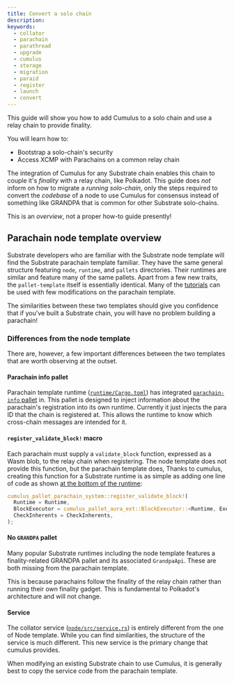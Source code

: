 ```yaml
---
title: Convert a solo chain
description:
keywords:
  - collator
  - parachain
  - parathread
  - upgrade
  - cumulus
  - storage
  - migration
  - paraid
  - register
  - launch
  - convert
---
```


This guide will show you how to add Cumulus to a solo chain and use a relay chain to provide finality.

You will learn how to:

- Bootstrap a solo-chain's security
- Access XCMP with Parachains on a common relay chain

The integration of Cumulus for any Substrate chain enables this chain to couple it's _finality_ with a
relay chain, like Polkadot.
This guide does _not_ inform on how to migrate a _running solo-chain_, only the steps required to convert the _codebase_ of a node to use Cumulus for consensus instead of something like GRANDPA that is common for other Substrate solo-chains.

<!-- FIXME TODO WORK IN PROGRESS - NOT COMPLETE! -->

This is an _overview_, not a proper how-to guide presently!

## Parachain node template overview

Substrate developers who are familiar with the Substrate node template will find the Substrate parachain template familiar.
They have the same general structure featuring `node`, `runtime`, and `pallets` directories.
Their runtimes are similar and feature many of the same pallets. Apart from a few new traits, the `pallet-template` itself is essentially identical.
Many of the [tutorials](/tutorials/) can be used with few modifications on the parachain template.

The similarities between these two templates should give you confidence that if you've built a Substrate chain, you will have no problem building a parachain!

### Differences from the node template

There are, however, a few important differences between the two templates that are worth observing at the outset.

#### Parachain info pallet

Parachain template runtime ([`runtime/Cargo.toml`](https://github.com/substrate-developer-hub/substrate-parachain-template/blob/latest/runtime/Cargo.toml)) has integrated [`parachain-info` pallet](https://paritytech.github.io/cumulus/parachain_info/pallet/index.html) in.
This pallet is designed to inject information about the parachain's registration into its own runtime.
Currently it just injects the para ID that the chain is registered at.
This allows the runtime to know which cross-chain messages are intended for it.

#### `register_validate_block!` macro

Each parachain must supply a `validate_block` function, expressed as a Wasm blob, to the relay chain when registering.
The node template does not provide this function, but the parachain template does,
Thanks to cumulus, creating this function for a Substrate runtime is as simple as adding one line of code as shown [at the bottom of the runtime](https://github.com/substrate-developer-hub/substrate-parachain-template/blob/latest/runtime/src/lib.rs#L648-L652):

```rust
cumulus_pallet_parachain_system::register_validate_block!(
  Runtime = Runtime,
  BlockExecutor = cumulus_pallet_aura_ext::BlockExecutor::<Runtime, Executive>,
  CheckInherents = CheckInherents,
);
```

#### No `GRANDPA` pallet

Many popular Substrate runtimes including the node template features a finality-related GRANDPA pallet and its associated `GrandpaApi`.
These are both missing from the parachain template.

This is because parachains follow the finality of the relay chain rather than running their own finality gadget.
This is fundamental to Polkadot's architecture and will not change.

#### Service

The collator service ([`node/src/service.rs`](https://github.com/substrate-developer-hub/substrate-parachain-template/blob/latest/node/src/service.rs)) is entirely different from the one of Node template.
While you can find similarities, the structure of the service is much different.
This new service is the primary change that cumulus provides.

When modifying an existing Substrate chain to use Cumulus, it is generally best to copy the service code from the parachain template.
